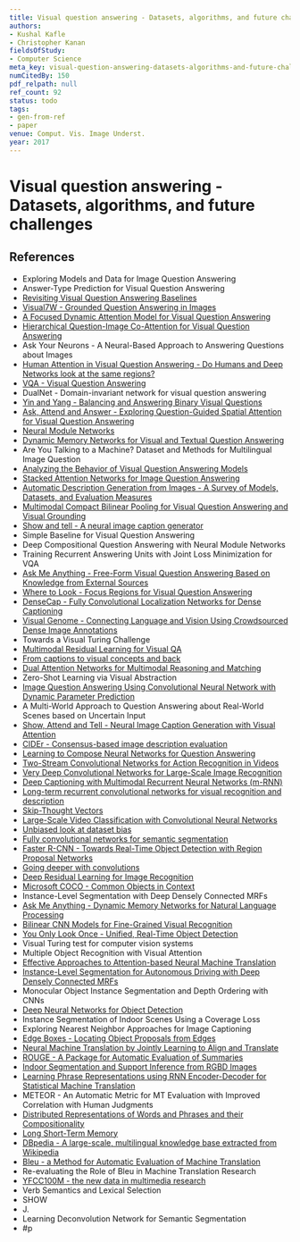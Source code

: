 ```yaml
---
title: Visual question answering - Datasets, algorithms, and future challenges
authors:
- Kushal Kafle
- Christopher Kanan
fieldsOfStudy:
- Computer Science
meta_key: visual-question-answering-datasets-algorithms-and-future-challenges
numCitedBy: 150
pdf_relpath: null
ref_count: 92
status: todo
tags:
- gen-from-ref
- paper
venue: Comput. Vis. Image Underst.
year: 2017
---
```


# Visual question answering - Datasets, algorithms, and future challenges

## References

- Exploring Models and Data for Image Question Answering
- Answer-Type Prediction for Visual Question Answering
- [Revisiting Visual Question Answering Baselines](./revisiting-visual-question-answering-baselines.md)
- [Visual7W - Grounded Question Answering in Images](./visual7w-grounded-question-answering-in-images.md)
- [A Focused Dynamic Attention Model for Visual Question Answering](./a-focused-dynamic-attention-model-for-visual-question-answering.md)
- [Hierarchical Question-Image Co-Attention for Visual Question Answering](./hierarchical-question-image-co-attention-for-visual-question-answering.md)
- Ask Your Neurons - A Neural-Based Approach to Answering Questions about Images
- [Human Attention in Visual Question Answering - Do Humans and Deep Networks look at the same regions?](./human-attention-in-visual-question-answering-do-humans-and-deep-networks-look-at-the-same-regions.md)
- [VQA - Visual Question Answering](./vqa-visual-question-answering.md)
- DualNet - Domain-invariant network for visual question answering
- [Yin and Yang - Balancing and Answering Binary Visual Questions](./yin-and-yang-balancing-and-answering-binary-visual-questions.md)
- [Ask, Attend and Answer - Exploring Question-Guided Spatial Attention for Visual Question Answering](./ask-attend-and-answer-exploring-question-guided-spatial-attention-for-visual-question-answering.md)
- [Neural Module Networks](./neural-module-networks.md)
- [Dynamic Memory Networks for Visual and Textual Question Answering](./dynamic-memory-networks-for-visual-and-textual-question-answering.md)
- Are You Talking to a Machine? Dataset and Methods for Multilingual Image Question
- [Analyzing the Behavior of Visual Question Answering Models](./analyzing-the-behavior-of-visual-question-answering-models.md)
- [Stacked Attention Networks for Image Question Answering](./stacked-attention-networks-for-image-question-answering.md)
- [Automatic Description Generation from Images - A Survey of Models, Datasets, and Evaluation Measures](./automatic-description-generation-from-images-a-survey-of-models-datasets-and-evaluation-measures.md)
- [Multimodal Compact Bilinear Pooling for Visual Question Answering and Visual Grounding](./multimodal-compact-bilinear-pooling-for-visual-question-answering-and-visual-grounding.md)
- [Show and tell - A neural image caption generator](./show-and-tell-a-neural-image-caption-generator.md)
- Simple Baseline for Visual Question Answering
- Deep Compositional Question Answering with Neural Module Networks
- Training Recurrent Answering Units with Joint Loss Minimization for VQA
- [Ask Me Anything - Free-Form Visual Question Answering Based on Knowledge from External Sources](./ask-me-anything-free-form-visual-question-answering-based-on-knowledge-from-external-sources.md)
- [Where to Look - Focus Regions for Visual Question Answering](./where-to-look-focus-regions-for-visual-question-answering.md)
- [DenseCap - Fully Convolutional Localization Networks for Dense Captioning](./densecap-fully-convolutional-localization-networks-for-dense-captioning.md)
- [Visual Genome - Connecting Language and Vision Using Crowdsourced Dense Image Annotations](./visual-genome-connecting-language-and-vision-using-crowdsourced-dense-image-annotations.md)
- Towards a Visual Turing Challenge
- [Multimodal Residual Learning for Visual QA](./multimodal-residual-learning-for-visual-qa.md)
- [From captions to visual concepts and back](./from-captions-to-visual-concepts-and-back.md)
- [Dual Attention Networks for Multimodal Reasoning and Matching](./dual-attention-networks-for-multimodal-reasoning-and-matching.md)
- Zero-Shot Learning via Visual Abstraction
- [Image Question Answering Using Convolutional Neural Network with Dynamic Parameter Prediction](./image-question-answering-using-convolutional-neural-network-with-dynamic-parameter-prediction.md)
- A Multi-World Approach to Question Answering about Real-World Scenes based on Uncertain Input
- [Show, Attend and Tell - Neural Image Caption Generation with Visual Attention](./show-attend-and-tell-neural-image-caption-generation-with-visual-attention.md)
- [CIDEr - Consensus-based image description evaluation](./cider-consensus-based-image-description-evaluation.md)
- [Learning to Compose Neural Networks for Question Answering](./learning-to-compose-neural-networks-for-question-answering.md)
- [Two-Stream Convolutional Networks for Action Recognition in Videos](./two-stream-convolutional-networks-for-action-recognition-in-videos.md)
- [Very Deep Convolutional Networks for Large-Scale Image Recognition](./very-deep-convolutional-networks-for-large-scale-image-recognition.md)
- [Deep Captioning with Multimodal Recurrent Neural Networks (m-RNN)](./deep-captioning-with-multimodal-recurrent-neural-networks-m-rnn.md)
- [Long-term recurrent convolutional networks for visual recognition and description](./long-term-recurrent-convolutional-networks-for-visual-recognition-and-description.md)
- [Skip-Thought Vectors](./skip-thought-vectors.md)
- [Large-Scale Video Classification with Convolutional Neural Networks](./large-scale-video-classification-with-convolutional-neural-networks.md)
- [Unbiased look at dataset bias](./unbiased-look-at-dataset-bias.md)
- [Fully convolutional networks for semantic segmentation](./fully-convolutional-networks-for-semantic-segmentation.md)
- [Faster R-CNN - Towards Real-Time Object Detection with Region Proposal Networks](./faster-r-cnn-towards-real-time-object-detection-with-region-proposal-networks.md)
- [Going deeper with convolutions](./going-deeper-with-convolutions.md)
- [Deep Residual Learning for Image Recognition](./deep-residual-learning-for-image-recognition.md)
- [Microsoft COCO - Common Objects in Context](./microsoft-coco-common-objects-in-context.md)
- Instance-Level Segmentation with Deep Densely Connected MRFs
- [Ask Me Anything - Dynamic Memory Networks for Natural Language Processing](./ask-me-anything-dynamic-memory-networks-for-natural-language-processing.md)
- [Bilinear CNN Models for Fine-Grained Visual Recognition](./bilinear-cnn-models-for-fine-grained-visual-recognition.md)
- [You Only Look Once - Unified, Real-Time Object Detection](./you-only-look-once-unified-real-time-object-detection.md)
- Visual Turing test for computer vision systems
- Multiple Object Recognition with Visual Attention
- [Effective Approaches to Attention-based Neural Machine Translation](./effective-approaches-to-attention-based-neural-machine-translation.md)
- [Instance-Level Segmentation for Autonomous Driving with Deep Densely Connected MRFs](./instance-level-segmentation-for-autonomous-driving-with-deep-densely-connected-mrfs.md)
- Monocular Object Instance Segmentation and Depth Ordering with CNNs
- [Deep Neural Networks for Object Detection](./deep-neural-networks-for-object-detection.md)
- Instance Segmentation of Indoor Scenes Using a Coverage Loss
- Exploring Nearest Neighbor Approaches for Image Captioning
- [Edge Boxes - Locating Object Proposals from Edges](./edge-boxes-locating-object-proposals-from-edges.md)
- [Neural Machine Translation by Jointly Learning to Align and Translate](./neural-machine-translation-by-jointly-learning-to-align-and-translate.md)
- [ROUGE - A Package for Automatic Evaluation of Summaries](./rouge-a-package-for-automatic-evaluation-of-summaries.md)
- [Indoor Segmentation and Support Inference from RGBD Images](./indoor-segmentation-and-support-inference-from-rgbd-images.md)
- [Learning Phrase Representations using RNN Encoder-Decoder for Statistical Machine Translation](./learning-phrase-representations-using-rnn-encoder-decoder-for-statistical-machine-translation.md)
- METEOR - An Automatic Metric for MT Evaluation with Improved Correlation with Human Judgments
- [Distributed Representations of Words and Phrases and their Compositionality](./distributed-representations-of-words-and-phrases-and-their-compositionality.md)
- [Long Short-Term Memory](./long-short-term-memory.md)
- [DBpedia - A large-scale, multilingual knowledge base extracted from Wikipedia](./dbpedia-a-large-scale-multilingual-knowledge-base-extracted-from-wikipedia.md)
- [Bleu - a Method for Automatic Evaluation of Machine Translation](./bleu-a-method-for-automatic-evaluation-of-machine-translation.md)
- Re-evaluating the Role of Bleu in Machine Translation Research
- [YFCC100M - the new data in multimedia research](./yfcc100m-the-new-data-in-multimedia-research.md)
- Verb Semantics and Lexical Selection
- SHOW
- J.
- Learning Deconvolution Network for Semantic Segmentation
- #p
